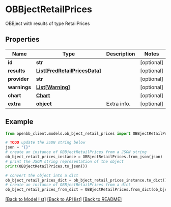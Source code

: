 # OBBjectRetailPrices

OBBject with results of type RetailPrices

## Properties

Name | Type | Description | Notes
------------ | ------------- | ------------- | -------------
**id** | **str** |  | [optional] 
**results** | [**List[FredRetailPricesData]**](FredRetailPricesData.md) |  | [optional] 
**provider** | **str** |  | [optional] 
**warnings** | [**List[Warning]**](Warning.md) |  | [optional] 
**chart** | [**Chart**](Chart.md) |  | [optional] 
**extra** | **object** | Extra info. | [optional] 

## Example

```python
from openbb_client.models.ob_bject_retail_prices import OBBjectRetailPrices

# TODO update the JSON string below
json = "{}"
# create an instance of OBBjectRetailPrices from a JSON string
ob_bject_retail_prices_instance = OBBjectRetailPrices.from_json(json)
# print the JSON string representation of the object
print(OBBjectRetailPrices.to_json())

# convert the object into a dict
ob_bject_retail_prices_dict = ob_bject_retail_prices_instance.to_dict()
# create an instance of OBBjectRetailPrices from a dict
ob_bject_retail_prices_from_dict = OBBjectRetailPrices.from_dict(ob_bject_retail_prices_dict)
```
[[Back to Model list]](../README.md#documentation-for-models) [[Back to API list]](../README.md#documentation-for-api-endpoints) [[Back to README]](../README.md)


